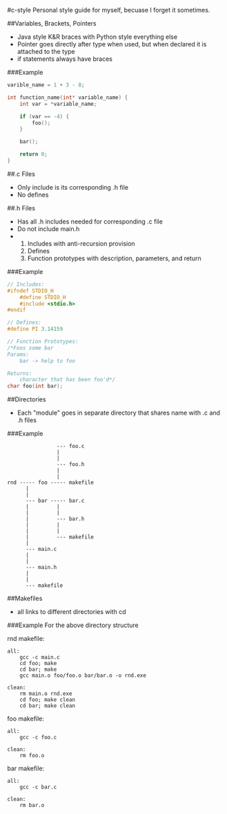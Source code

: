 #c-style
Personal style guide for myself, becuase I forget it sometimes.

##Variables, Brackets, Pointers
<ul>
<li>Java style K&R braces with Python style everything else</li>
<li>Pointer goes directly after type when used, but when declared it is attached to the type</li>
<li>if statements always have braces</li>
</ul>

###Example
```c
varible_name = 1 + 3 - 8;

int function_name(int* variable_name) {
	int var = *variable_name;

	if (var == -4) {
		foo();
	}

	bar();

	return 0;
}

```

##.c Files
<ul>
<li>Only include is its corresponding .h file</li>
<li>No defines</li>
</ul>

##.h Files
<ul>
<li>Has all .h includes needed for corresponding .c file</li>
<li>Do not include main.h</li>
<li><ol>
<li>Includes with anti-recursion provision</li>
<li>Defines</li>
<li>Function prototypes with description, parameters, and return</li>
</ol></li>
</ul>

###Example
```c
// Includes:
#ifndef STDIO_H
	#define STDIO_H
	#include <stdio.h>
#endif

// Defines:
#define PI 3.14159

// Function Prototypes:
/*Foos some bar
Params:
	bar -> help to foo

Returns:
	character that has been foo'd*/
char foo(int bar);
```

##Directories
<ul>
<li>Each "module" goes in separate directory that shares name with .c and .h files</li>
</ul>

###Example
```
                --- foo.c
                |
                |
                --- foo.h
                |
                | 
rnd ----- foo ----- makefile
      |
      |
      --- bar ----- bar.c
      |         |
      |         |
      |         --- bar.h
      |         |
      |         |
      |         --- makefile
      |
      --- main.c
      |
      |
      --- main.h 
      |
      |
      --- makefile
```

##Makefiles
<ul>
<li>all links to different directories with cd</li>
</ul>

###Example
For the above directory structure

rnd makefile:
```
all:
	gcc -c main.c
	cd foo; make
	cd bar; make
	gcc main.o foo/foo.o bar/bar.o -o rnd.exe

clean:
	rm main.o rnd.exe
	cd foo; make clean
	cd bar; make clean
```

foo makefile:
```
all:
	gcc -c foo.c

clean:
	rm foo.o
```

bar makefile:
```
all:
	gcc -c bar.c

clean:
	rm bar.o
```
